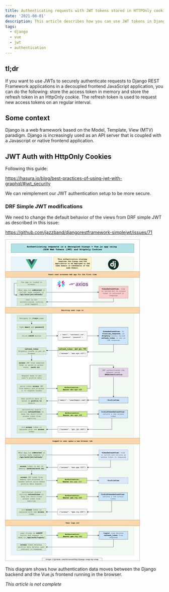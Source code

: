 ```yaml
---
title: Authenticating requests with JWT tokens stored in HTTPOnly cookies in Django
date: '2021-08-01'
description: This article describes how you can use JWT tokens in Django applications with decoupled frontend JavaScript applications running the browser in secure way using HttpOnly cookies.
tags:
  - django
  - vue
  - jwt
  - authentication
---
```


## tl;dr

If you want to use JWTs to securely authenticate requests to Django REST Framework applications in a decoupled frontend JavaScript application, you can do the following: store the access token in memory and store the refresh token  in an HttpOnly cookie. The refresh token is used to request new access tokens on an regular interval.

## Some context

Django is a web framework based on the Model, Template, View (MTV) paradigm. Django is increasingly used as an API server that is coupled with a Javascript or native frontend application.

## JWT Auth with HttpOnly Cookies

Following this guide:

https://hasura.io/blog/best-practices-of-using-jwt-with-graphql/#jwt_security

We can reimplement our JWT authentication setup to be more secure.

### DRF Simple JWT modifications

We need to change the default behavior of the views from DRF simple JWT as described in this issue:

https://github.com/jazzband/djangorestframework-simplejwt/issues/71


![png](/static/jwt-authentication.png)

This diagram shows how authentication data moves between the Django backend and the Vue.js frontend running in the browser.

*This article is not complete*
